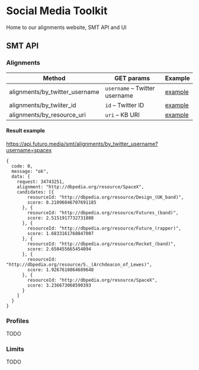 # Social Media Toolkit
Home to our alignments website, SMT API and UI

## SMT API

### Alignments

| Method                         | GET params                    | Example |
| ------------------------------ | ----------------------------- | ------- |
| alignments/by_twitter_username | `username` – Twitter username | [example](https://api.futuro.media/smt/alignments/by_twitter_username?username=spacex)  |
| alignments/by_twiiter_id       | `id` – Twitter ID             | [example](https://api.futuro.media/smt/alignments/by_twitter_id?id=34743251) |
| alignments/by_resource_uri     | `uri` – KB URI                | [example](https://api.futuro.media/smt/alignments/by_resource_uri?uri=http://dbpedia.org/resource/SpaceX) |

#### Result example

https://api.futuro.media/smt/alignments/by_twitter_username?username=spacex
```
{
  code: 0,
  message: "ok",
  data: {
    request: 34743251,
    alignment: "http://dbpedia.org/resource/SpaceX",
    candidates: [{
        resourceId: "http://dbpedia.org/resource/Design_(UK_band)",
        score: 0.21096046707691185
      }, {
        resourceId: "http://dbpedia.org/resource/Futures_(band)",
        score: 2.5151917732731808
      }, {
        resourceId: "http://dbpedia.org/resource/Future_(rapper)",
        score: 1.6833161768847007
      }, {
        resourceId: "http://dbpedia.org/resource/Rocket_(band)",
        score: 2.650455665454094
      }, {
        resourceId: "http://dbpedia.org/resource/S._(Archdeacon_of_Lewes)",
        score: 1.9267610864689648
      }, {
        resourceId: "http://dbpedia.org/resource/SpaceX",
        score: 3.236673068590393
      }
    ]
  }
}
```

### Profiles

TODO

### Limits

TODO
